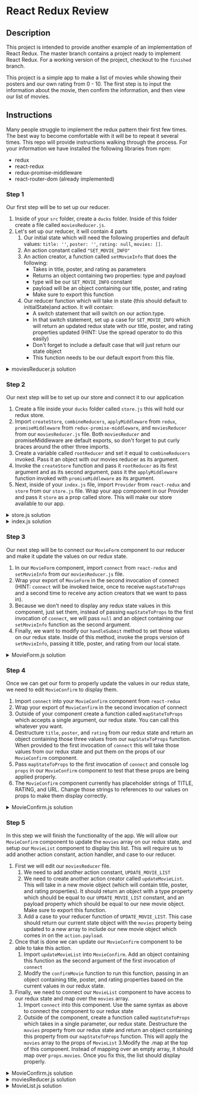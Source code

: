 # React Redux Review

## Description

This project is intended to provide another example of an implementation of React Redux. The master branch contains a project ready to implement React Redux. For a working version of the project, checkout to the `finished` branch.

This project is a simple app to make a list of movies while showing their posters and our own rating from 0 - 10. The first step is to input the information about the movie, then confirm the information, and then view our list of movies.

## Instructions

Many people struggle to implement the redux pattern their first few times. The best way to become comfortable with it will be to repeat it several times. This repo will provide instructions walking through the process. For your information we have installed the following libraries from npm:

- redux
- react-redux
- redux-promise-middleware
- react-router-dom (already implemented)

### Step 1

Our first step will be to set up our reducer.

1. Inside of your `src` folder, create a `ducks` folder. Inside of this folder create a file called `moviesReducer.js`.
2. Let's set up our reducer, it will contain 4 parts
   1. Our initial state which will need the following properties and default values: `title: ''`, `poster: ''`, `rating: null`, `movies: []`.
   2. An action constant called `"SET_MOVIE_INFO"`
   3. An action creator, a function called `setMovieInfo` that does the following:
      - Takes in title, poster, and rating as parameters
      - Returns an object containing two properties: type and payload
      - type will be our `SET_MOVIE_INFO` constant
      - payload will be an object containing our title, poster, and rating
      - Make sure to export this function
   4. Our reducer function which will take in state (this should default to initialState)and action. It will contain:
      - A switch statement that will switch on our action.type.
      - In that switch statement, set up a case for `SET_MOVIE_INFO` which will return an updated redux state with our title, poster, and rating properties updated (HINT: Use the spread operator to do this easily)
      - Don't forget to include a default case that will just return our state object
      - This function needs to be our default export from this file.

<details>
  <summary>moviesReducer.js solution</summary>

```js
const initialState = {
  title: '',
  poster: '',
  rating: null,
  movies: [],
}

const SET_MOVIE_INFO = 'SET_MOVIE_INFO'

export const setMovieInfo = (title, poster, rating) => {
  return {
    type: SET_MOVIE_INFO,
    payload: { title, poster, rating },
  }
}

function moviesReducer(state = initialState, action) {
  switch (action.type) {
    case SET_MOVIE_INFO:
      return { ...state, ...action.payload }
    default:
      return state
  }
}

export default moviesReducer
```

</details>

### Step 2

Our next step will be to set up our store and connect it to our application

1. Create a file inside your `ducks` folder called `store.js` this will hold our redux store.
2. Import `createStore`, `combineReducers`, `applyMiddleware` from `redux`, `promiseMiddleware` from `redux-promise-middleware`, and `moviesReducer` from our `moviesReducer.js` file. Both `moviesReducer` and promiseMiddleware are default exports, so don't forget to put curly braces around the other three imports.
3. Create a variable called `rootReducer` and set it equal to `combineReducers` invoked. Pass it an object with our movies reducer as its argument.
4. Invoke the `createStore` function and pass it `rootReducer` as its first argument and as its second argument, pass it the `applyMiddleware` function invoked with `promiseMiddleware` as its argument.
5. Next, inside of your `index.js` file, import `Provider` from `react-redux` and `store` from our `store.js` file. Wrap your app component in our Provider and pass it `store` as a prop called store. This will make our store available to our app.

<details>
<summary>store.js solution</summary>

```js
import { createStore, combineReducers, applyMiddleware } from 'redux'
import promiseMiddleware from 'redux-promise-middleware'
import moviesReducer from './ducks/moviesReducer'

const rootReducer = combineReducers({
  moviesReducer
})

export default createStore(rootReducer, applyMiddleware(promiseMiddleware))
```

</details>

<details>
<summary>index.js solution</summary>

```js
import React from 'react'
import ReactDOM from 'react-dom'
import './index.css'
import App from './App'
import { HashRouter as Router } from 'react-router-dom'
import {Provider} from 'react-redux'
import store from './store'

ReactDOM.render(
  <Router>
    <Provider store={store}>
      <App />
    </Provider>
  </Router>,
  document.getElementById('root')
)
```

</details>

### Step 3

Our next step will be to connect our `MovieForm` component to our reducer and make it update the values on our redux state.

1. In our `MovieForm` component, import `connect` from `react-redux` and `setMovieInfo` from our `moviesReducer.js` file.
2. Wrap your export of `MovieForm` in the second invocation of connect (HINT: `connect` will be invoked twice, once to receive `mapStateToProps` and a second time to receive any action creators that we want to pass in).
3. Because we don't need to display any redux state values in this component, just set them, instead of passing `mapStateToProps` to the first invocation of `connect`, we will pass `null` and an object containing our `setMovieInfo` function as the second argument.
4. Finally, we want to modify our `handleSubmit` method to set those values on our redux state. Inside of this method, invoke the props version of `setMovieInfo`, passing it title, poster, and rating from our local state.

<details>
<summary>MovieForm.js solution</summary>

```js
import React, { Component } from 'react'
import { connect } from 'react-redux'
import { setMovieInfo } from '../ducks/moviesReducer'
import styles from './styles'

class MovieForm extends Component {
  //Constructor and handle change methods.  These do not need to be changed.

  handleSubmit = e => {
    e.preventDefault()
    const { title, poster, rating } = this.state

    this.props.setMovieInfo(title, poster, rating)

    this.props.history.push('/confirm')
  }

  //Render method this does not need to be changed.
}

export default connect( null, { setMovieInfo } )(MovieForm)
```

</details>

### Step 4

Once we can get our form to properly update the values in our redux state, we need to edit `MovieConfirm` to display them.

1. Import `connect` into your `MovieConfirm` component from `react-redux`
2. Wrap your export of `MovieConfirm` in the second invocation of connect
3. Outside of your component create a function called `mapStateToProps` which accepts a single argument, our redux state. You can call this whatever you want.
4. Destructure `title`, `poster`, and `rating` from our redux state and return an object containing those three values from our `mapStateToProps` function. When provided to the first invocation of `connect` this will take those values from our redux state and put them on the props of our `MovieConfirm` component.
5. Pass `mapStateToProps` to the first invocation of `connect` and console log `props` in our `MovieConfirm` component to test that these props are being applied properly.
6. The `MovieConfirm` component currently has placeholder strings of TITLE, RATING, and URL. Change those strings to references to our values on props to make them display correctly.

<details>
<summary>MovieConfirm.js solution</summary>

```js
import React from 'react'
import { connect } from 'react-redux'
import styles from './styles'

const MovieConfirm = props => {
  const { title, poster, rating } = props
  const confirmMovie = () => {
    props.history.push('/list')
  }

  console.log(props)

  return (
    <div style={styles.container}>
      <p style={styles.containerHeading}>CONFIRM YOUR DETAILS</p>
      <p style={styles.confirmText}>{`${title} - ${rating}`}</p>
      <img src={poster} alt="Movie Poster" />
      <div>
        <button
          onClick={() => props.history.push('/')}
          style={styles.formButton}
        >
          BACK
        </button>
        <button onClick={confirmMovie} style={styles.formButton}>
          CONFIRM
        </button>
      </div>
    </div>
  )
}

const mapStateToProps = state => {
  const { title, poster, rating } = state

  return { title, poster, rating }
}

export default connect(mapStateToProps)(MovieConfirm)
```

</details>

### Step 5

In this step we will finish the functionality of the app. We will allow our `MovieConfirm` component to update the `movies` array on our redux state, and setup our `MovieList` component to display this list. This will require us to add another action constant, action handler, and case to our reducer.

1. First we will edit our `moviesReducer` file.
   1. We need to add another action constant, `UPDATE_MOVIE_LIST`
   2. We need to create another action creator called `updateMovieList`. This will take in a new movie object (which will contain title, poster, and rating properties). It should return an object with a type property which should be equal to our `UPDATE_MOVIE_LIST` constant, and an payload property which should be equal to our new movie object. Make sure to export this function.
   3. Add a case to your reducer function of `UPDATE_MOVIE_LIST`. This case should return our current state object with the `movies` property being updated to a new array to include our new movie object which comes in on the `action.payload`.
2. Once that is done we can update our `MovieConfirm` component to be able to take this action.
   1. Import `updateMovieList` into `MovieConfirm`. Add an object containing this function as the second argument of the first invocation of `connect`
   2. Modify the `confirmMovie` function to run this function, passing in an object containing title, poster, and rating properties based on the current values in our redux state.
3. Finally, we need to connect our `MovieList` component to have access to our redux state and map over the `movies` array.
   1. Import `connect` into this component. Use the same syntax as above to connect the component to our redux state
   2. Outside of the component, create a function called `mapStateToProps` which takes in a single parameter, our redux state. Destructure the `movies` property from our redux state and return an object containing this property from our `mapStateToProps` function. This will apply the `movies` array to the props of `MovieList`
      3.Modify the .map at the top of this component. Instead of mapping over an empty array, it should map over `props.movies`. Once you fix this, the list should display properly.

<details>
<summary>MovieConfirm.js solution</summary>

```js
import React from 'react'
import { connect } from 'react-redux'
import { updateMovieList } from '../ducks/moviesReducer'
import styles from './styles'

const MovieConfirm = props => {
  const { title, poster, rating } = props
  const confirmMovie = () => {
    props.updateMovieList({ title, poster, rating })
    props.history.push('/list')
  }

  //return should remain unchanged
}

const mapStateToProps = state => {
  const { title, poster, rating } = state

  return { title, poster, rating }
}

export default connect(
  mapStateToProps,
  { updateMovieList }
)(MovieConfirm)
```

</details>

<details>
<summary>moviesReducer.js solution</summary>

```js
const initialState = {
  title: '',
  poster: '',
  rating: null,
  movies: [],
}

const SET_MOVIE_INFO = 'SET_MOVIE_INFO'
const UPDATE_MOVIE_LIST = 'UPDATE_MOVIE_LIST'

export const setMovieInfo = (title, poster, rating) => {
  return {
    type: SET_MOVIE_INFO,
    payload: { title, poster, rating },
  }
}

export const updateMovieList = newMovie => {
  return {
    type: UPDATE_MOVIE_LIST,
    payload: newMovie,
  }
}

function moviesReducer(state = initialState, action) {
  switch (action.type) {
    case SET_MOVIE_INFO:
      return { ...state, ...action.payload }
    case UPDATE_MOVIE_LIST:
      return {
        ...state,
        title: '',
        poster: '',
        rating: null,
        movies: [...state.movies, action.payload],
      }
    default:
      return state
  }
}

export default moviesReducer
```

</details>

<details>
<summary>MovieList.js solution</summary>

```js
import React from 'react'
import { connect } from 'react-redux'
import styles from './styles'

const MovieList = props => {
  const movieList = props.movies.map(element => {
    return (
      <div style={styles.movieListItem}>
        <img style={styles.poster} src={element.poster} alt={element.title} />
        <div style={styles.listItemInfo}>
          <p style={styles.listItemText}>{element.title}</p>
          <p style={styles.listItemText}>{element.rating}/10</p>
        </div>
      </div>
    )
  })

  return (
    <div style={styles.container}>
      <p style={styles.containerHeading}>A LIST OF MOVIES</p>
      {movieList}
    </div>
  )
}

const mapStateToProps = state => {
  const { movies } = state
  return { movies }
}
export default connect(mapStateToProps)(MovieList)
```

</details>
